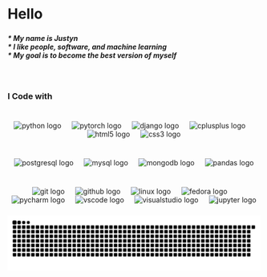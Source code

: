 <h1 align="left">Hello</h1>

###

<h5 align="left">* My name is Justyn<br>* I like people, software, and machine learning<br>* My goal is to become the best version of myself</h5>

<br clear="both">

<h3 align="left">I Code with</h3>

###

<br clear="both">

<div align="center">
  <img src="https://skillicons.dev/icons?i=py" height="44" alt="python logo"  />
  <img width="13" />
  <img src="https://skillicons.dev/icons?i=pytorch" height="44" alt="pytorch logo"  />
  <img width="13" />
  <img src="https://skillicons.dev/icons?i=django" height="44" alt="django logo"  />
  <img width="13" />
  <img src="https://skillicons.dev/icons?i=cpp" height="44" alt="cplusplus logo"  />
  <img width="13" />
  <img src="https://skillicons.dev/icons?i=html" height="44" alt="html5 logo"  />
  <img width="13" />
  <img src="https://skillicons.dev/icons?i=css" height="44" alt="css3 logo"  />
</div>

###

<br clear="both">

<div align="center">
  <img src="https://skillicons.dev/icons?i=postgres" height="44" alt="postgresql logo"  />
  <img width="13" />
  <img src="https://skillicons.dev/icons?i=mysql" height="44" alt="mysql logo"  />
  <img width="13" />
  <img src="https://skillicons.dev/icons?i=mongodb" height="44" alt="mongodb logo"  />
  <img width="13" />
  <img src="https://cdn.jsdelivr.net/gh/devicons/devicon/icons/pandas/pandas-original.svg" height="44" alt="pandas logo"  />
</div>

###

<br clear="both">

<div align="center">
  <img src="https://skillicons.dev/icons?i=git" height="44" alt="git logo"  />
  <img width="13" />
  <img src="https://skillicons.dev/icons?i=github" height="44" alt="github logo"  />
  <img width="13" />
  <img src="https://skillicons.dev/icons?i=linux" height="44" alt="linux logo"  />
  <img width="13" />
  <img src="https://cdn.jsdelivr.net/gh/devicons/devicon/icons/fedora/fedora-original.svg" height="44" alt="fedora logo"  />
  <img width="13" />
  <img src="https://cdn.jsdelivr.net/gh/devicons/devicon/icons/pycharm/pycharm-original.svg" height="44" alt="pycharm logo"  />
  <img width="13" />
  <img src="https://skillicons.dev/icons?i=vscode" height="44" alt="vscode logo"  />
  <img width="13" />
  <img src="https://skillicons.dev/icons?i=visualstudio" height="44" alt="visualstudio logo"  />
  <img width="13" />
  <img src="https://cdn.simpleicons.org/jupyter/F37626" height="44" alt="jupyter logo"  />
</div>

###

<img src="https://raw.githubusercontent.com/Justyn001/Justyn001/output/snake.svg" alt="Snake animation" />

###
